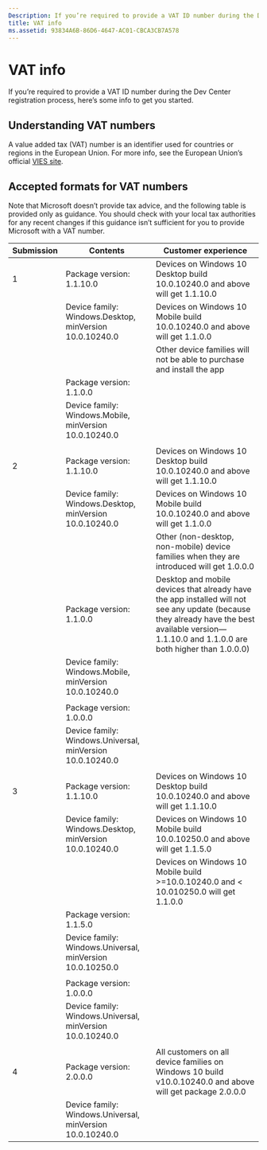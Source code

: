 ```yaml
---
Description: If you’re required to provide a VAT ID number during the Dev Center registration process, here’s some info to get you started.
title: VAT info
ms.assetid: 93834A6B-86D6-4647-AC01-CBCA3CB7A578
---
```


# VAT info


If you’re required to provide a VAT ID number during the Dev Center registration process, here’s some info to get you started.

## Understanding VAT numbers


A value added tax (VAT) number is an identifier used for countries or regions in the European Union. For more info, see the European Union’s official [VIES site](http://go.microsoft.com/fwlink/p/?LinkId=258372).

## Accepted formats for VAT numbers


Note that Microsoft doesn’t provide tax advice, and the following table is provided only as guidance. You should check with your local tax authorities for any recent changes if this guidance isn’t sufficient for you to provide Microsoft with a VAT number.

| Submission | Contents                                                  | Customer experience                                                                                                                                                                             |
|------------|-----------------------------------------------------------|-------------------------------------------------------------------------------------------------------------------------------------------------------------------------------------------------|
| 1          | Package version: 1.1.10.0                                 | Devices on Windows 10 Desktop build 10.0.10240.0 and above will get 1.1.10.0                                                                                                                    |
|            | Device family: Windows.Desktop, minVersion 10.0.10240.0   | Devices on Windows 10 Mobile build 10.0.10240.0 and above will get 1.1.0.0                                                                                                                      |
|            |                                                           | Other device families will not be able to purchase and install the app                                                                                                                          |
|            | Package version: 1.1.0.0                                  |                                                                                                                                                                                                 |
|            | Device family: Windows.Mobile, minVersion 10.0.10240.0    |                                                                                                                                                                                                 |
|            |                                                           |                                                                                                                                                                                                 |
| 2          | Package version: 1.1.10.0                                 | Devices on Windows 10 Desktop build 10.0.10240.0 and above will get 1.1.10.0                                                                                                                    |
|            | Device family: Windows.Desktop, minVersion 10.0.10240.0   | Devices on Windows 10 Mobile build 10.0.10240.0 and above will get 1.1.0.0                                                                                                                      |
|            |                                                           | Other (non-desktop, non-mobile) device families when they are introduced will get 1.0.0.0                                                                                                       |
|            | Package version: 1.1.0.0                                  | Desktop and mobile devices that already have the app installed will not see any update (because they already have the best available version—1.1.10.0 and 1.1.0.0 are both higher than 1.0.0.0) |
|            | Device family: Windows.Mobile, minVersion 10.0.10240.0    |                                                                                                                                                                                                 |
|            |                                                           |                                                                                                                                                                                                 |
|            | Package version: 1.0.0.0                                  |                                                                                                                                                                                                 |
|            | Device family: Windows.Universal, minVersion 10.0.10240.0 |                                                                                                                                                                                                 |
|            |                                                           |                                                                                                                                                                                                 |
| 3          | Package version: 1.1.10.0                                 | Devices on Windows 10 Desktop build 10.0.10240.0 and above will get 1.1.10.0                                                                                                                    |
|            | Device family: Windows.Desktop, minVersion 10.0.10240.0   | Devices on Windows 10 Mobile build 10.0.10250.0 and above will get 1.1.5.0                                                                                                                      |
|            |                                                           | Devices on Windows 10 Mobile build >=10.0.10240.0 and < 10.010250.0 will get 1.1.0.0                                                                                                            |
|            | Package version: 1.1.5.0                                  |                                                                                                                                                                                                 |
|            | Device family: Windows.Universal, minVersion 10.0.10250.0 |                                                                                                                                                                                                 |
|            |                                                           |                                                                                                                                                                                                 |
|            | Package version: 1.0.0.0                                  |                                                                                                                                                                                                 |
|            | Device family: Windows.Universal, minVersion 10.0.10240.0 |                                                                                                                                                                                                 |
|            |                                                           |                                                                                                                                                                                                 |
| 4          | Package version: 2.0.0.0                                  | All customers on all device families on Windows 10 build v10.0.10240.0 and above will get package 2.0.0.0                                                                                       |
|            | Device family: Windows.Universal, minVersion 10.0.10240.0 |                                                                                                                                                                                                 |
 

 

 






<!--HONumber=May16_HO4-->


